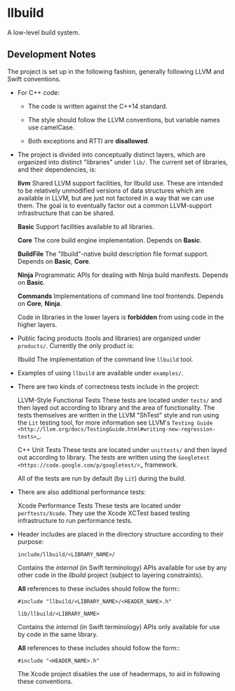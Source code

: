 llbuild
=======

A low-level build system.


Development Notes
-----------------

The project is set up in the following fashion, generally following LLVM and
Swift conventions.

* For C++ code:
  * The code is written against the C++14 standard.

  * The style should follow the LLVM conventions, but variable names use
    camelCase.

  * Both exceptions and RTTI are **disallowed**.

* The project is divided into conceptually distinct layers, which are organized
  into distinct "libraries" under ``lib/``. The current set of libraries, and
  their dependencies, is:

  **llvm**
    Shared LLVM support facilities, for llbuild use. These are intended to be
    relatively unmodified versions of data structures which are available in
    LLVM, but are just not factored in a way that we can use them. The goal is
    to eventually factor out a common LLVM-support infrastructure that can be
    shared.

  **Basic**
    Support facilities available to all libraries.

  **Core**
    The core build engine implementation. Depends on **Basic**.

  **BuildFile**
    The "llbuild"-native build description file format support. Depends on
    **Basic**, **Core**.

  **Ninja**
    Programmatic APIs for dealing with Ninja build manifests. Depends on
    **Basic**.

  **Commands**
    Implementations of command line tool frontends. Depends on **Core**,
    **Ninja**.

  Code in libraries in the lower layers is **forbidden** from using code in the
  higher layers.

* Public facing products (tools and libraries) are organized under
  ``products/``. Currently the only product is:

  llbuild
    The implementation of the command line ``llbuild`` tool.

* Examples of using ``llbuild`` are available under ``examples/``.

* There are two kinds of correctness tests include in the project:

  LLVM-Style Functional Tests
    These tests are located under ``tests/`` and then layed out according to
    library and the area of functionality. The tests themselves are written in
    the LLVM "ShTest" style and run using the `Lit` testing tool, for more
    information see LLVM's `Testing Guide
    <http://llvm.org/docs/TestingGuide.html#writing-new-regression-tests>`_.

  C++ Unit Tests
    These tests are located under ``unittests/`` and then layed out according to
    library. The tests are written using the `Googletest
    <https://code.google.com/p/googletest/>`_ framework.

  All of the tests are run by default (by `Lit`) during the build.

* There are also additional performance tests:

  Xcode Performance Tests
    These tests are located under ``perftests/Xcode``. They use the Xcode XCTest
    based testing infrastructure to run performance tests.

* Header includes are placed in the directory structure according to their
  purpose:

  ``include/llbuild/<LIBRARY_NAME>/``

    Contains the *internal* (in Swift terminology) APIs available for use by any
    other code in the *llbuild* project (subject to layering constraints).

    **All** references to these includes should follow the form::

      #include "llbuild/<LIBRARY_NAME>/<HEADER_NAME>.h"

  ``lib/llbuild/<LIBRARY_NAME>``

    Contains the *internal* (in Swift terminology) APIs only available for use
    by code in the same library.

    **All** references to these includes should follow the form::

      #include "<HEADER_NAME>.h"

  The Xcode project disables the use of headermaps, to aid in following these
  conventions.
